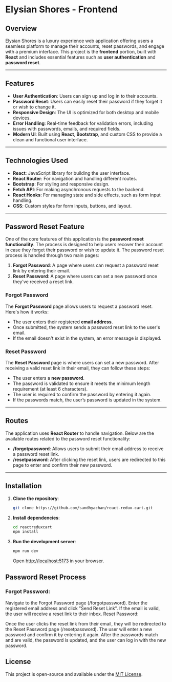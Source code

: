 # Elysian Shores - Frontend

## Overview

Elysian Shores is a luxury experience web application offering users a seamless platform to manage their accounts, reset passwords, and engage with a premium interface. This project is the **frontend** portion, built with **React** and includes essential features such as **user authentication** and **password reset**.

---

## Features

- **User Authentication**: Users can sign up and log in to their accounts.
- **Password Reset**: Users can easily reset their password if they forget it or wish to change it.
- **Responsive Design**: The UI is optimized for both desktop and mobile devices.
- **Error Handling**: Real-time feedback for validation errors, including issues with passwords, emails, and required fields.
- **Modern UI**: Built using **React**, **Bootstrap**, and custom CSS to provide a clean and functional user interface.

---

## Technologies Used

- **React**: JavaScript library for building the user interface.
- **React Router**: For navigation and handling different routes.
- **Bootstrap**: For styling and responsive design.
- **Fetch API**: For making asynchronous requests to the backend.
- **React Hooks**: For managing state and side effects, such as form input handling.
- **CSS**: Custom styles for form inputs, buttons, and layout.

---

## Password Reset Feature

One of the core features of this application is the **password reset functionality**. The process is designed to help users recover their account in case they forget their password or wish to update it. The password reset process is handled through two main pages:

1. **Forgot Password**: A page where users can request a password reset link by entering their email.
2. **Reset Password**: A page where users can set a new password once they've received a reset link.

### Forgot Password

The **Forgot Password** page allows users to request a password reset. Here's how it works:

- The user enters their registered **email address**.
- Once submitted, the system sends a password reset link to the user's email.
- If the email doesn't exist in the system, an error message is displayed.

### Reset Password

The **Reset Password** page is where users can set a new password. After receiving a valid reset link in their email, they can follow these steps:

- The user enters a **new password**.
- The password is validated to ensure it meets the minimum length requirement (at least 6 characters).
- The user is required to confirm the password by entering it again.
- If the passwords match, the user’s password is updated in the system.

---

## Routes

The application uses **React Router** to handle navigation. Below are the available routes related to the password reset functionality:

- **/forgotpassword**: Allows users to submit their email address to receive a password reset link.
- **/resetpassword**: After clicking the reset link, users are redirected to this page to enter and confirm their new password.

---

## Installation

1. **Clone the repository**:
    ```bash
    git clone https://github.com/sandhyachan/react-redux-cart.git
    ```

2. **Install dependencies**:
    ```bash
    cd reactreduxcart
    npm install
    ```

3. **Run the development server**:
    ```bash
    npm run dev
    ```

    Open [http://localhost:5173](http://localhost:5173) in your browser.


## Password Reset Process
### Forgot Password:

Navigate to the Forgot Password page (/forgotpassword).
Enter the registered email address and click "Send Reset Link".
If the email is valid, the user will receive a reset link to their inbox.
Reset Password:

Once the user clicks the reset link from their email, they will be redirected to the Reset Password page (/resetpassword).
The user will enter a new password and confirm it by entering it again.
After the passwords match and are valid, the password is updated, and the user can log in with the new password.


## License

This project is open-source and available under the [MIT License](LICENSE).